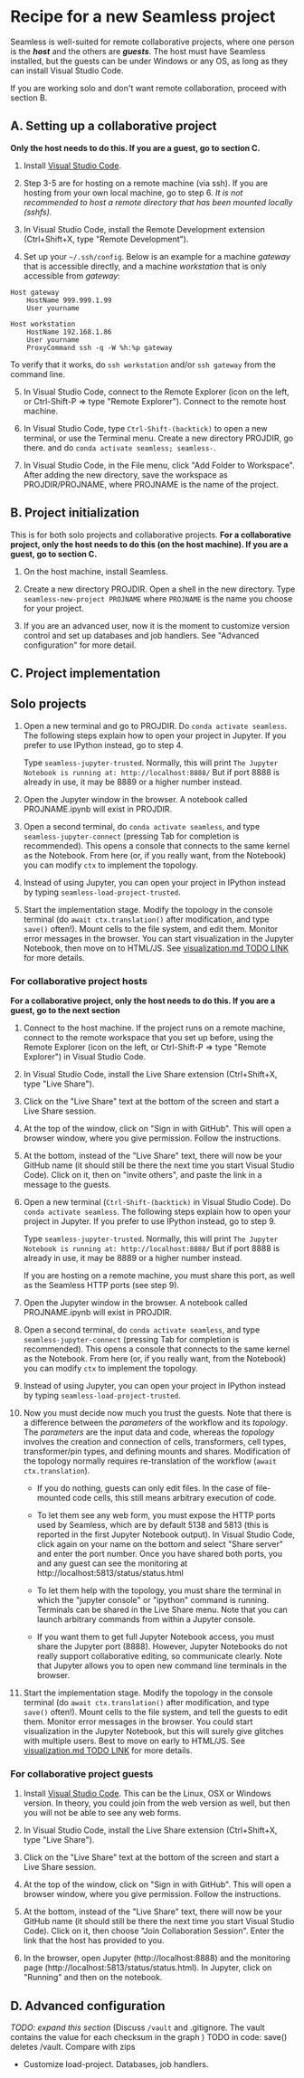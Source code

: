 # Recipe for a new Seamless project

Seamless is well-suited for remote collaborative projects, where one person is the ***host*** and the others are ***guests***. The host must have Seamless installed, but the guests can be under Windows or any OS, as long as they can install Visual Studio Code.

If you are working solo and don't want remote collaboration, proceed with section B.

## A. Setting up a collaborative project

**Only the host needs to do this. If you are a guest, go to section C.**

1. Install [Visual Studio Code](https://code.visualstudio.com/).

2. Step 3-5 are for hosting on a remote machine (via ssh). If you are hosting from your own local machine, go to step 6. *It is not recommended to host a remote directory that has been mounted locally (sshfs).*

3. In Visual Studio Code, install the Remote Development extension (Ctrl+Shift+X, type "Remote Development").

4. Set up your `~/.ssh/config`.  Below is an example for a machine *gateway* that is accessible directly, and a machine
*workstation* that is only accessible from *gateway*:

```
Host gateway
    HostName 999.999.1.99
    User yourname

Host workstation
    HostName 192.168.1.86
    User yourname
    ProxyCommand ssh -q -W %h:%p gateway
```

To verify that it works, do `ssh workstation` and/or `ssh gateway` from the command line.

5. In Visual Studio Code, connect to the Remote Explorer (icon on the left, or Ctrl-Shift-P => type "Remote Explorer").
Connect to the remote host machine.

6. In Visual Studio Code, type `Ctrl-Shift-(backtick)` to open a new terminal, or use the Terminal menu. Create a new directory PROJDIR, go there. and do `conda activate seamless; seamless-`.

7. In Visual Studio Code, in the File menu, click "Add Folder to Workspace".
After adding the new directory, save the workspace as PROJDIR/PROJNAME, where PROJNAME is the name of the project.

## B. Project initialization

This is for both solo projects and collaborative projects. **For a collaborative project, only the host needs to do this (on the host machine). If you are a guest, go to section C.**

1. On the host machine, install Seamless.

2. Create a new directory PROJDIR. Open a shell in the new directory. Type `seamless-new-project PROJNAME` where `PROJNAME` is the name you choose for your project.

3. If you are an advanced user, now it is the moment to customize version control and set up databases and job handlers. See "Advanced configuration" for more detail.

## C. Project implementation

## Solo projects

1. Open a new terminal and go to PROJDIR. Do `conda activate seamless`.
   The following steps explain how to open your project in Jupyter.
   If you prefer to use IPython instead, go to step 4.

   Type `seamless-jupyter-trusted`. Normally, this will print
   `The Jupyter Notebook is running at: http://localhost:8888/`
   But if port 8888 is already in use, it may be 8889 or a higher number instead.

2. Open the Jupyter window in the browser. A notebook called PROJNAME.ipynb will exist in PROJDIR.

3. Open a second terminal, do `conda activate seamless`, and type `seamless-jupyter-connect` (pressing Tab for completion is recommended).
    This opens a console that connects to the same kernel as the Notebook. From here (or, if you really want, from the Notebook) you can modify `ctx` to implement the topology.

4. Instead of using Jupyter, you can open your project in IPython instead by typing
`seamless-load-project-trusted`.

5. Start the implementation stage. Modify the topology in the console terminal (do `await ctx.translation()` after modification, and type `save()` often!). Mount cells to the file system, and edit them. Monitor error messages in the browser.
You can start visualization in the Jupyter Notebook, then move on to HTML/JS. See [visualization.md TODO LINK]() for more details.

### For collaborative project hosts

**For a collaborative project, only the host needs to do this. If you are a guest, go to the next section**

1. Connect to the host machine. If the project runs on a remote machine, connect to the remote workspace that you set up before, using the Remote Explorer (icon on the left, or Ctrl-Shift-P => type "Remote Explorer") in Visual Studio Code.

2. In Visual Studio Code, install the Live Share extension (Ctrl+Shift+X, type "Live Share").

3. Click on the "Live Share" text at the bottom of the screen and start a Live Share session.

4. At the top of the window, click on "Sign in with  GitHub". This will open a browser window, where you give permission. Follow the instructions.

5. At the bottom, instead of the "Live Share" text, there will now be your GitHub name (it should still be there the next time you start Visual Studio Code).
Click on it, then on "invite others", and paste the link in a message to the guests.

6. Open a new terminal (`Ctrl-Shift-(backtick)` in Visual Studio Code). Do `conda activate seamless`.
   The following steps explain how to open your project in Jupyter.
   If you prefer to use IPython instead, go to step 9.

   Type `seamless-jupyter-trusted`. Normally, this will print
   `The Jupyter Notebook is running at: http://localhost:8888/`
   But if port 8888 is already in use, it may be 8889 or a higher number instead.

   If you are hosting on a remote machine, you must share this port, as well as the Seamless HTTP ports (see step 9).

7. Open the Jupyter window in the browser. A notebook called PROJNAME.ipynb will exist in PROJDIR.

8.  Open a second terminal, do `conda activate seamless`, and type `seamless-jupyter-connect` (pressing Tab for completion is recommended).
    This opens a console that connects to the same kernel as the Notebook. From here (or, if you really want, from the Notebook) you can modify `ctx` to implement the topology.

9. Instead of using Jupyter, you can open your project in IPython instead by typing
`seamless-load-project-trusted`.

10. Now you must decide now much you trust the guests. Note that there is a difference between the *parameters* of the workflow and its *topology*. The *parameters* are the input data and code, whereas the *topology* involves the creation and connection of cells, transformers, cell types, transformer/pin types, and defining mounts and shares. Modification of the topology normally requires re-translation of the workflow (`await ctx.translation`).

    - If you do nothing, guests can only edit files. In the case of file-mounted code cells, this still means arbitrary execution of code.

    - To let them see any web form, you must expose the HTTP ports used by Seamless, which are by default 5138 and 5813 (this is reported in the first Jupyter Notebook output).
    In Visual Studio Code, click again on your name on the bottom and select "Share server" and enter the port number. Once you have shared both ports, you and any guest can see the monitoring at http://localhost:5813/status/status.html

    - To let them help with the topology, you must share the terminal in which the "jupyter console" or "ipython" command is running. Terminals can be shared in the Live Share menu. Note that you can launch arbitrary commands from within a Jupyter console.

    - If you want them to get full Jupyter Notebook access, you must share the Jupyter port (8888). However, Jupyter Notebooks do not really support collaborative editing, so communicate clearly. Note that Jupyter allows you to open new command line terminals in the browser.

11. Start the implementation stage. Modify the topology in the console terminal (do `await ctx.translation()` after modification, and type `save()` often!). Mount cells to the file system, and tell the guests to edit them. Monitor error messages in the browser.
You could start visualization in the Jupyter Notebook, but this will surely give glitches with multiple users. Best to move on early to HTML/JS. See [visualization.md TODO LINK]() for more details.

### For collaborative project guests

1. Install [Visual Studio Code](https://code.visualstudio.com/). This can be the Linux, OSX or Windows version. In theory, you could join from the web version as well, but then you will not be able to see any web forms.

2. In Visual Studio Code, install the Live Share extension (Ctrl+Shift+X, type "Live Share").

3. Click on the "Live Share" text at the bottom of the screen and start a Live Share session.

4. At the top of the window, click on "Sign in with GitHub". This will open a browser window, where you give permission. Follow the instructions.

5. At the bottom, instead of the "Live Share" text, there will now be your GitHub name (it should still be there the next time you start Visual Studio Code).
Click on it, then choose "Join Collaboration Session". Enter the link that the host has provided to you.

6. In the browser, open Jupyter (http://localhost:8888) and the monitoring page (http://localhost:5813/status/status.html). In Jupyter, click on "Running" and then on the notebook.

## D. Advanced configuration

*TODO: expand this section*
(Discuss `/vault` and .gitignore. The vault contains the value for each checksum in
the graph )
TODO in code: save() deletes /vault.
Compare with zips

- Customize load-project. Databases, job handlers.
